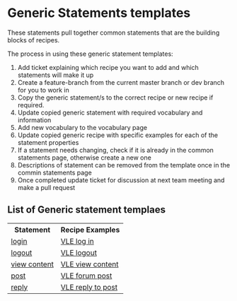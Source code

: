 # Generic Statements templates

These statements pull together common statements that are the building blocks of recipes. 

The process in using these generic statement templates:

1. Add ticket explaining which recipe you want to add and which statements will make it up
2. Create a feature-branch from the current master branch or dev branch for you to work in
3. Copy the generic statement/s to the correct recipe or new recipe if required.
4. Update copied generic statement with required vocabulary and information
5. Add new vocabulary to the vocabulary page
6. Update copied generic recipe with specific examples for each of the statement properties
7. If a statement needs changing, check if it is already in the common statements page, otherwise create a new one
8. Descriptions of statement can be removed from the template once in the commin statements page
9. Once completed update ticket for discussion at next team meeting and make a pull request


## List of Generic statement templaes

<table>
<tr><th>Statement</th><th>Recipe Examples</th></tr>
<tr><td><a href="login.md">login<a></td><td><a href="recipes/vle/login.md">VLE log in</td></tr>
<tr><td><a href="logout.md">logout<a></td><td><a href="recipes/vle/logout.md">VLE logout</td></tr>
<tr><td><a href="view.md">view content<a></td><td><a href="recipes/vle/Module-View.md">VLE view content</td></tr>
<tr><td><a href="post.md">post<a></td><td><a href="recipes/vle/forum-post.md">VLE forum post</td></tr>
<tr><td><a href="reply.md">reply<a></td><td><a href="recipes/vle/forum-reply.md">VLE reply to post</td></tr>

</table>
